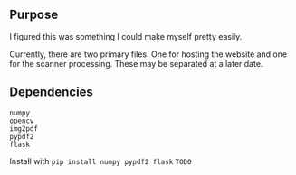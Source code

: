 ## Purpose
I figured this was something I could make myself pretty easily. 

Currently, there are two primary files. One for hosting the website and one for the scanner processing. These may be separated at a later date.

## Dependencies
```
numpy
opencv
img2pdf
pypdf2
flask
```

Install with `pip install numpy pypdf2 flask` `TODO`
